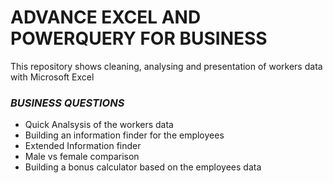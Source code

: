# ADVANCE EXCEL AND POWERQUERY FOR BUSINESS
This repository shows cleaning, analysing and presentation of workers data with Microsoft Excel

### *BUSINESS QUESTIONS*
* Quick Analsysis of the workers data
* Building an information finder for the employees
* Extended Information finder
* Male vs female comparison
* Building a bonus calculator based on the employees data

